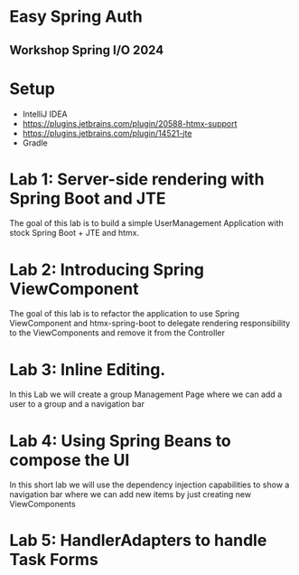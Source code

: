 # Easy Spring Auth


## Workshop Spring I/O 2024


# Setup

- IntelliJ IDEA
- https://plugins.jetbrains.com/plugin/20588-htmx-support
- https://plugins.jetbrains.com/plugin/14521-jte
- Gradle
# Lab 1: Server-side rendering with Spring Boot and JTE

The goal of this lab is to build a simple UserManagement Application with stock Spring Boot + JTE and htmx.

# Lab 2: Introducing Spring ViewComponent

The goal of this lab is to refactor the application to use Spring ViewComponent and htmx-spring-boot to delegate rendering responsibility to the ViewComponents and remove it from the Controller
# Lab 3: Inline Editing.

In this Lab we will create a group Management Page where we can add a user to a group and a navigation bar

# Lab 4: Using Spring Beans to compose the UI

In this short lab we will use the dependency injection capabilities to show a navigation bar where we can add new items by just creating new ViewComponents

# Lab 5: HandlerAdapters to handle Task Forms

